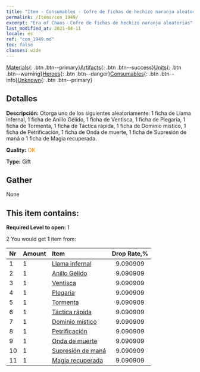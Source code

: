 ```yaml
---
title: "Item - Consumables - Cofre de fichas de hechizo naranja aleatorias"
permalink: /Items/con_1949/
excerpt: "Era of Chaos  Cofre de fichas de hechizo naranja aleatorias"
last_modified_at: 2021-04-11
locale: es
ref: "con_1949.md"
toc: false
classes: wide
---
```

 [Materials](/es/Items/){: .btn .btn--primary}[Artifacts](/es/Items/Artifacts/){: .btn .btn--success}[Units](/es/Items/Units/){: .btn .btn--warning}[Heroes](/es/Items/Heroes/){: .btn .btn--danger}[Consumables](/es/Items/Consumables/){: .btn .btn--info}[Unknown](/es/Items/Unknown/){: .btn .btn--primary}

## Detalles
 **Descripción:** Otorga uno de los siguientes aleatoriamente: 1 ficha de Llama infernal, 1 ficha de Anillo Gélido, 1 ficha de Ventisca, 1 ficha de Plegaria, 1 ficha de Tormenta, 1 ficha de Táctica rápida, 1 ficha de Dominio místico, 1 ficha de Petrificación, 1 ficha de Onda de muerte, 1 ficha de Supresión de maná o 1 ficha de Magia recuperada.

 **Quality:** <span style="color: #FF8C00">OK</span>

 **Type:** Gift

## Gather

  None

## This item contains:

 **Required Level to open:** 1

 2 You would get **1** item  from:

  | Nr | Amount |     Item    | Drop Rate,% |
  |:---|:-------|:------------|:---------:|
  | 1 | 1 | [Llama infernal](/es/Items/her_406/) | 9.090909 | 
  | 2 | 1 | [Anillo Gélido](/es/Items/her_421/) | 9.090909 | 
  | 3 | 1 | [Ventisca](/es/Items/her_423/) | 9.090909 | 
  | 4 | 1 | [Plegaria](/es/Items/her_432/) | 9.090909 | 
  | 5 | 1 | [Tormenta](/es/Items/her_445/) | 9.090909 | 
  | 6 | 1 | [Táctica rápida](/es/Items/her_450/) | 9.090909 | 
  | 7 | 1 | [Dominio místico](/es/Items/her_470/) | 9.090909 | 
  | 8 | 1 | [Petrificación](/es/Items/her_471/) | 9.090909 | 
  | 9 | 1 | [Onda de muerte](/es/Items/her_456/) | 9.090909 | 
  | 10 | 1 | [Supresión de maná](/es/Items/her_480/) | 9.090909 | 
  | 11 | 1 | [Magia recuperada](/es/Items/her_482/) | 9.090909 | 

